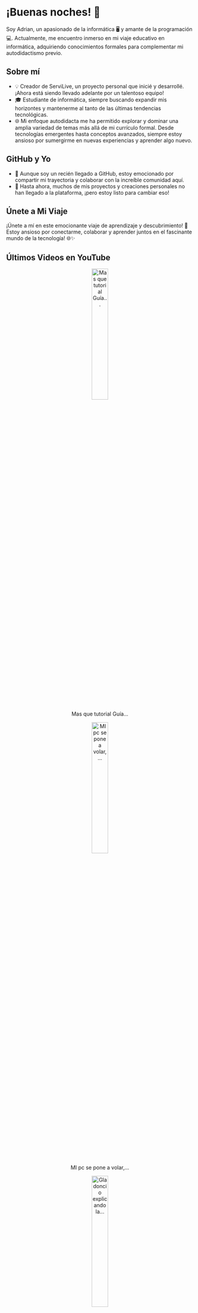 # ¡Buenas noches! 🌙

Soy Adrian, un apasionado de la informática 🖥️ y amante de la programación 💻. Actualmente, me encuentro inmerso en mi viaje educativo en informática, adquiriendo conocimientos formales para complementar mi autodidactismo previo.

## Sobre mí
- 💡 Creador de ServiLive, un proyecto personal que inicié y desarrollé. ¡Ahora está siendo llevado adelante por un talentoso equipo!
- 🎓 Estudiante de informática, siempre buscando expandir mis horizontes y mantenerme al tanto de las últimas tendencias tecnológicas.
- 🌐 Mi enfoque autodidacta me ha permitido explorar y dominar una amplia variedad de temas más allá de mi currículo formal. Desde tecnologías emergentes hasta conceptos avanzados, siempre estoy ansioso por sumergirme en nuevas experiencias y aprender algo nuevo.

## GitHub y Yo
- 🚀 Aunque soy un recién llegado a GitHub, estoy emocionado por compartir mi trayectoria y colaborar con la increíble comunidad aquí.
- 🌟 Hasta ahora, muchos de mis proyectos y creaciones personales no han llegado a la plataforma, ¡pero estoy listo para cambiar eso!

## Únete a Mi Viaje
¡Únete a mí en este emocionante viaje de aprendizaje y descubrimiento! 🚀 Estoy ansioso por conectarme, colaborar y aprender juntos en el fascinante mundo de la tecnología! 🌐✨

## Últimos Videos en YouTube<div style="display: flex; justify-content: space-around;">
  <div style="text-align: center; margin: 10px;">
    <a href="https://www.youtube.com/watch?v=S9ZMB50T9dI"><img src="https://i.ytimg.com/vi/S9ZMB50T9dI/mqdefault.jpg" alt="Mas que tutorial Guía..." width="30%"></a>    <p>Mas que tutorial Guía...</p>  </div>  <div style="text-align: center; margin: 10px;">
    <a href="https://www.youtube.com/watch?v=guoLLSVFcAQ"><img src="https://i.ytimg.com/vi/guoLLSVFcAQ/mqdefault.jpg" alt="MI pc se pone a volar,..." width="30%"></a>    <p>MI pc se pone a volar,...</p>  </div>  <div style="text-align: center; margin: 10px;">
    <a href="https://www.youtube.com/watch?v=sQDcJ54Y7bM"><img src="https://i.ytimg.com/vi/sQDcJ54Y7bM/mqdefault.jpg" alt="Gladoncio explicando la..." width="30%"></a>    <p>Gladoncio explicando la...</p>  </div></div>
## Últimos Videos en YouTube<div style="display: flex; justify-content: space-around;">
  <div style="text-align: center; margin: 10px;">
    <a href="https://www.youtube.com/watch?v=S9ZMB50T9dI"><img src="https://i.ytimg.com/vi/S9ZMB50T9dI/mqdefault.jpg" alt="Mas que tutorial Guía..." width="30%"></a>  </div>  <div style="text-align: center; margin: 10px;">
    <a href="https://www.youtube.com/watch?v=guoLLSVFcAQ"><img src="https://i.ytimg.com/vi/guoLLSVFcAQ/mqdefault.jpg" alt="MI pc se pone a volar,..." width="30%"></a>  </div>  <div style="text-align: center; margin: 10px;">
    <a href="https://www.youtube.com/watch?v=sQDcJ54Y7bM"><img src="https://i.ytimg.com/vi/sQDcJ54Y7bM/mqdefault.jpg" alt="Gladoncio explicando la..." width="30%"></a>  </div></div>